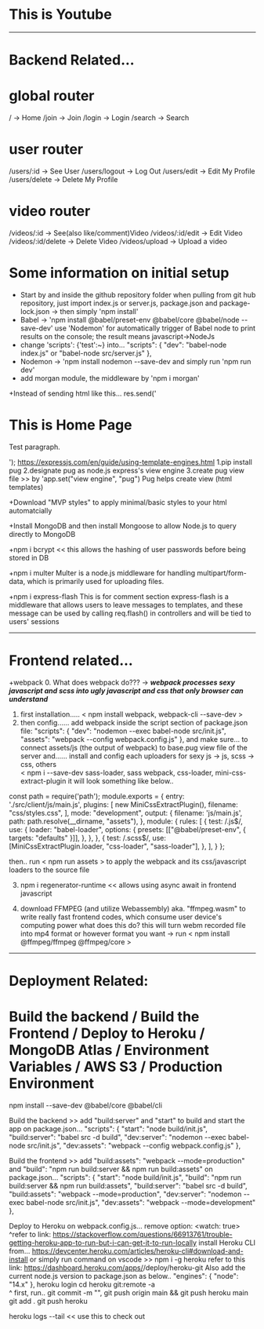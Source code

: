 # This is Youtube
-------------------------------------------------------------------------------------------------------------
# Backend Related...

# global router
/ -> Home
/join -> Join
/login -> Login
/search -> Search
# user router
/users/:id -> See User
/users/logout -> Log Out
/users/edit -> Edit My Profile
/users/delete -> Delete My Profile
# video router
/videos/:id -> See(also like/comment)Video
/videos/:id/edit -> Edit Video
/videos/:id/delete -> Delete Video
/videos/upload -> Upload a video

# Some information on initial setup

+ Start by <npm init> and <npm install express> inside the github repository folder
when pulling from git hub repository, just import index.js or server.js, package.json and package-lock.json -> then simply 'npm install'
+ Babel -> 'npm install @babel/preset-env @babel/core @babel/node --save-dev'
           use 'Nodemon' for automatically trigger of Babel node to print results on the console; the result means javascript->NodeJs 
+ change 'scripts': {'test':~} into...
"scripts": {
    "dev": "babel-node index.js" or "babel-node src/server.js"
  },
+ Nodemon -> 'npm install nodemon --save-dev
             and simply run 'npm run dev'
+ add morgan module, the middleware by 'npm i morgan'

+Instead of sending html like this...
res.send('<!DOCTYPE html><html><body><h1>This is Home Page</h1><p>Test paragraph.</p></body></html>');
https://expressjs.com/en/guide/using-template-engines.html
1.pip install pug
2.designate pug as node.js express's view engine
3.create pug view file  >> by 'app.set("view engine", "pug")
Pug helps create view (html templates)

+Download "MVP styles" to apply minimal/basic styles to your html automatcially

+Install MongoDB and then install Mongoose to allow Node.js to query directly to MongoDB

+npm i bcrypt  << this allows the hashing of user passwords before being stored in DB

+npm i multer
Multer is a node.js middleware for handling multipart/form-data, which is primarily used for uploading files.

+npm i express-flash
This is for comment section
express-flash is a middleware that allows users to leave messages to templates, and these
message can be used by calling req.flash() in controllers
and will be tied to users' sessions

-------------------------------------------------------------------------------------------------------------
# Frontend related... 

+webpack
0. What does webpack do???
-> ***webpack processes sexy javascript and scss into ugly javascript and css that only browser can understand***
1. first installation..... < npm install webpack, webpack-cli --save-dev >
2. then config...... add webpack inside the script section of package.json file:
  "scripts": {
    "dev": "nodemon --exec babel-node src/init.js",
    "assets": "webpack --config webpack.config.js"
  },
and make sure... to connect assets/js (the output of webpack) to base.pug view file of the server
and...... install and config each uploaders for sexy js -> js, scss -> css, others  
          < npm i --save-dev sass-loader, sass webpack, css-loader, mini-css-extract-plugin
it will look something like below..

const path = require('path');
module.exports = {
    entry: './src/client/js/main.js',
    plugins: [
        new MiniCssExtractPlugin(),
        filename: "css/styles.css",
    ],
    mode: "development",
    output: {
        filename: 'js/main.js',
        path: path.resolve(__dirname, "assets"),
    },
    module: {
        rules: [
            {
                test: /\.js$/,
                use: {
                    loader: "babel-loader",
                    options: {
                        presets: [["@babel/preset-env", { targets: "defaults" }]],
                    },
                },
            },
            {
                test: /\.scss$/,
                use: [MiniCssExtractPlugin.loader, "css-loader", "sass-loader"],
            },
        ],
    }
};

then.. run < npm run assets > to apply the webpack and its css/javascript loaders to the source file

3. npm i regenerator-runtime        << allows using async await in frontend javascript

4. download FFMPEG (and utilize Webassembly) aka. "ffmpeg.wasm"
to write really fast frontend codes, which consume user device's computing power
what does this do? this will turn webm recorded file into mp4 format or however format you want
-> run < npm install @ffmpeg/ffmpeg @ffmpeg/core >

-------------------------------------------------------------------------------------------------------------
# Deployment Related: 
# Build the backend / Build the Frontend / Deploy to Heroku / MongoDB Atlas / Environment Variables / AWS S3 / Production Environment

npm install --save-dev @babel/core @babel/cli

Build the backend >> add "build:server" and "start" to build and start the app
    on package.json...
  "scripts": {
    "start": "node build/init.js",
    "build:server": "babel src -d build",
    "dev:server": "nodemon --exec babel-node src/init.js",
    "dev:assets": "webpack --config webpack.config.js"
  },

Build the frontend >> add "build:assets": "webpack --mode=production" and "build": "npm run build:server && npm run build:assets"
    on package.json...
  "scripts": {
    "start": "node build/init.js",
    "build": "npm run build:server && npm run build:assets",
    "build:server": "babel src -d build",
    "build:assets": "webpack --mode=production",
    "dev:server": "nodemon --exec babel-node src/init.js",
    "dev:assets": "webpack --mode=development"
  },

Deploy to Heroku
  on webpack.config.js... remove option: <watch: true>
    ^refer to link: https://stackoverflow.com/questions/66913761/trouble-getting-heroku-app-to-run-but-i-can-get-it-to-run-locally
  install Heroku CLI from...
    https://devcenter.heroku.com/articles/heroku-cli#download-and-install
  or
  simply run command on vscode >> npm i -g heroku
    refer to this link:
    https://dashboard.heroku.com/apps/<name of your heroku app>/deploy/heroku-git
Also add the current node.js version to package.json as below..
  "engines": {
    "node": "14.x"
  },
heroku login
cd <the repository of your app>
heroku git:remote -a <name of heroku git repository>  
  ^ first, run.. git commit -m "<message here>", git push origin main && git push heroku main 
git add .
git push heroku <main or master...depending on your current branch.. check by git branch>
heroku logs --tail  << use this to check out 
